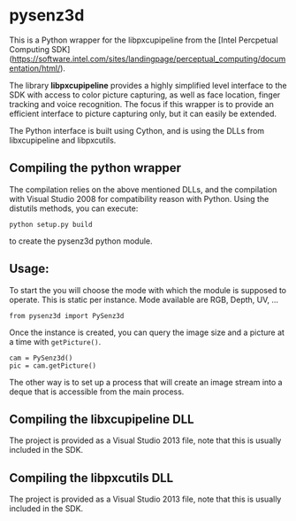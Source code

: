 # pysenz3d

This is a Python wrapper for the libpxcupipeline from the [Intel Percpetual Computing SDK] (https://software.intel.com/sites/landingpage/perceptual_computing/documentation/html/). 

The library **libpxcupipeline** provides a highly simplified level interface to the SDK with access to color picture capturing, 
as well as face location, finger tracking and voice recognition. 
The focus if this wrapper is to provide an efficient interface to picture capturing only, but it can easily be extended.

The Python interface is built using Cython, and is using the DLLs from libxcupipeline and libpxcutils. 

## Compiling the python wrapper
The compilation relies on the above mentioned DLLs, and the compilation with Visual Studio 2008 for compatibility reason with Python.
Using the distutils methods, you can execute:

```
python setup.py build
```

to create the pysenz3d python module.

## Usage:
To start the you will choose the mode with which the module is supposed to operate. This is static per instance.
Mode available are RGB, Depth, UV, ...
```
from pysenz3d import PySenz3d
```
Once the instance is created, you can query the image size and a picture at a time with `getPicture()`.
```
cam = PySenz3d()
pic = cam.getPicture()
```
The other way is to set up a process that will create an image stream into a deque that is accessible from the main process.

## Compiling the libxcupipeline DLL
The project is provided as a Visual Studio 2013 file, note that this is usually included in the SDK.

## Compiling the libpxcutils DLL
The project is provided as a Visual Studio 2013 file, note that this is usually included in the SDK.
